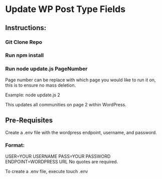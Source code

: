 # Update WP Post Type Fields

## Instructions:

### Git Clone Repo
### Run npm install
### Run node update.js PageNumber
Page number can be replace with which page you would like to run it on, this is to ensure no mass deletion. 

Example: node update.js 2

This updates all communities on page 2 within WordPress.

## Pre-Requisites 
Create a .env file with the wordpress endpoint, username, and password. 

### Format:
USER=YOUR USERNAME
PASS=YOUR PASSWORD
ENDPOINT=WORDPRESS URL
No quotes are required.

To create a .env file, execute touch .env